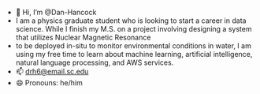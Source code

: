- 👋 Hi, I’m @Dan-Hancock
- I am a physics graduate student who is looking to start a career in data science. While I finish my M.S. on a project involving designing a system that utilizes Nuclear Magnetic Resonance
- to be deployed in-situ to monitor environmental conditions in water, I am using my free time to learn about machine learning, artificial intelligence, natural language processing, and AWS services.
- 📫 drh6@email.sc.edu
- 😄 Pronouns: he/him


<!---
Dan-Hancock/Dan-Hancock is a ✨ special ✨ repository because its `README.md` (this file) appears on your GitHub profile.
You can click the Preview link to take a look at your changes.
--->
